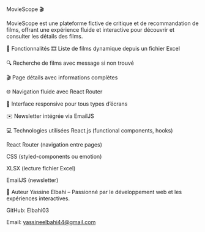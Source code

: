 MovieScope 🎬

MovieScope est une plateforme fictive de critique et de recommandation de films, offrant une expérience fluide et interactive pour découvrir et consulter les détails des films.

🚀 Fonctionnalités
🎞 Liste de films dynamique depuis un fichier Excel

🔍 Recherche de films avec message si non trouvé

🎬 Page détails avec informations complètes

🌐 Navigation fluide avec React Router

📱 Interface responsive pour tous types d’écrans

✉️ Newsletter intégrée via EmailJS

💻 Technologies utilisées
React.js (functional components, hooks)

React Router (navigation entre pages)

CSS (styled-components ou emotion)

XLSX (lecture fichier Excel)

EmailJS (newsletter)

📝 Auteur
Yassine Elbahi – Passionné par le développement web et les expériences interactives.

GitHub: Elbahi03

Email: yassineelbahi44@gmail.com
